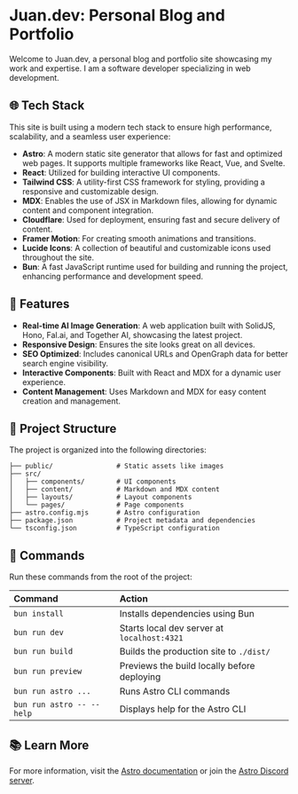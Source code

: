 # Juan.dev: Personal Blog and Portfolio

Welcome to Juan.dev, a personal blog and portfolio site showcasing my work and expertise. I am a software developer specializing in web development.

## 🌐 Tech Stack

This site is built using a modern tech stack to ensure high performance, scalability, and a seamless user experience:

- **Astro**: A modern static site generator that allows for fast and optimized web pages. It supports multiple frameworks like React, Vue, and Svelte.
- **React**: Utilized for building interactive UI components.
- **Tailwind CSS**: A utility-first CSS framework for styling, providing a responsive and customizable design.
- **MDX**: Enables the use of JSX in Markdown files, allowing for dynamic content and component integration.
- **Cloudflare**: Used for deployment, ensuring fast and secure delivery of content.
- **Framer Motion**: For creating smooth animations and transitions.
- **Lucide Icons**: A collection of beautiful and customizable icons used throughout the site.
- **Bun**: A fast JavaScript runtime used for building and running the project, enhancing performance and development speed.

## 🚀 Features

- **Real-time AI Image Generation**: A web application built with SolidJS, Hono, Fal.ai, and Together AI, showcasing the latest project.
- **Responsive Design**: Ensures the site looks great on all devices.
- **SEO Optimized**: Includes canonical URLs and OpenGraph data for better search engine visibility.
- **Interactive Components**: Built with React and MDX for a dynamic user experience.
- **Content Management**: Uses Markdown and MDX for easy content creation and management.

## 📂 Project Structure

The project is organized into the following directories:

```text
├── public/                # Static assets like images
├── src/
│   ├── components/        # UI components
│   ├── content/           # Markdown and MDX content
│   ├── layouts/           # Layout components
│   └── pages/             # Page components
├── astro.config.mjs       # Astro configuration
├── package.json           # Project metadata and dependencies
└── tsconfig.json          # TypeScript configuration
```

## 🧞 Commands

Run these commands from the root of the project:

| Command                   | Action                                           |
| :------------------------ | :----------------------------------------------- |
| `bun install`             | Installs dependencies using Bun                  |
| `bun run dev`             | Starts local dev server at `localhost:4321`      |
| `bun run build`           | Builds the production site to `./dist/`          |
| `bun run preview`         | Previews the build locally before deploying      |
| `bun run astro ...`       | Runs Astro CLI commands                          |
| `bun run astro -- --help` | Displays help for the Astro CLI                  |

## 📚 Learn More

For more information, visit the [Astro documentation](https://docs.astro.build) or join the [Astro Discord server](https://astro.build/chat).
